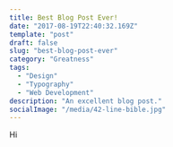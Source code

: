 ```yaml
---
title: Best Blog Post Ever!
date: "2017-08-19T22:40:32.169Z"
template: "post"
draft: false
slug: "best-blog-post-ever"
category: "Greatness"
tags:
  - "Design"
  - "Typography"
  - "Web Development"
description: "An excellent blog post."
socialImage: "/media/42-line-bible.jpg"
---
```


Hi